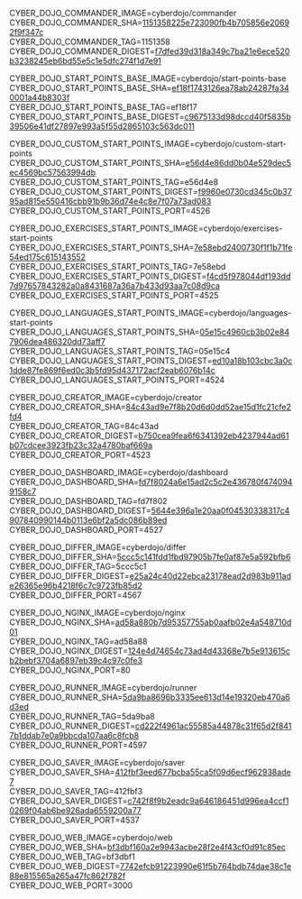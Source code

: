 
CYBER_DOJO_COMMANDER_IMAGE=cyberdojo/commander  
CYBER_DOJO_COMMANDER_SHA=[1151358225e723090fb4b705856e20692f9f347c](https://github.com/cyber-dojo/commander/commit/1151358225e723090fb4b705856e20692f9f347c)  
CYBER_DOJO_COMMANDER_TAG=1151358  
CYBER_DOJO_COMMANDER_DIGEST=[f7dfed39d318a349c7ba21e6ece520b3238245eb6bd55e5c1e5dfc274f1d7e91](https://hub.docker.com/layers/cyberdojo/commander/1151358/images/sha256-f7dfed39d318a349c7ba21e6ece520b3238245eb6bd55e5c1e5dfc274f1d7e91)  

CYBER_DOJO_START_POINTS_BASE_IMAGE=cyberdojo/start-points-base  
CYBER_DOJO_START_POINTS_BASE_SHA=[ef18f1743126ea78ab24287fa340001a44b8303f](https://github.com/cyber-dojo/start-points-base/commit/ef18f1743126ea78ab24287fa340001a44b8303f)  
CYBER_DOJO_START_POINTS_BASE_TAG=ef18f17  
CYBER_DOJO_START_POINTS_BASE_DIGEST=[c9675133d98dccd40f5835b39506e41df27897e993a5f55d2865103c563dc011](https://hub.docker.com/layers/cyberdojo/start-points-base/ef18f17/images/sha256-c9675133d98dccd40f5835b39506e41df27897e993a5f55d2865103c563dc011)  

CYBER_DOJO_CUSTOM_START_POINTS_IMAGE=cyberdojo/custom-start-points  
CYBER_DOJO_CUSTOM_START_POINTS_SHA=[e56d4e86dd0b04e529dec5ec4569bc57563994db](https://github.com/cyber-dojo/custom-start-points/commit/e56d4e86dd0b04e529dec5ec4569bc57563994db)  
CYBER_DOJO_CUSTOM_START_POINTS_TAG=e56d4e8  
CYBER_DOJO_CUSTOM_START_POINTS_DIGEST=[f9960e0730cd345c0b3795ad815e550416cbb91b9b36d74e4c8e7f07a73ad083](https://hub.docker.com/layers/cyberdojo/custom-start-points/e56d4e8/images/sha256-f9960e0730cd345c0b3795ad815e550416cbb91b9b36d74e4c8e7f07a73ad083)  
CYBER_DOJO_CUSTOM_START_POINTS_PORT=4526  

CYBER_DOJO_EXERCISES_START_POINTS_IMAGE=cyberdojo/exercises-start-points  
CYBER_DOJO_EXERCISES_START_POINTS_SHA=[7e58ebd2400730f1f1b71fe54ed175c615143552](https://github.com/cyber-dojo/exercises-start-points/commit/7e58ebd2400730f1f1b71fe54ed175c615143552)  
CYBER_DOJO_EXERCISES_START_POINTS_TAG=7e58ebd  
CYBER_DOJO_EXERCISES_START_POINTS_DIGEST=[f4cd5f978044df193dd7d97657843282a0a8431687a36a7b433d93aa7c08d9ca](https://hub.docker.com/layers/cyberdojo/exercises-start-points/7e58ebd/images/sha256-f4cd5f978044df193dd7d97657843282a0a8431687a36a7b433d93aa7c08d9ca)  
CYBER_DOJO_EXERCISES_START_POINTS_PORT=4525  

CYBER_DOJO_LANGUAGES_START_POINTS_IMAGE=cyberdojo/languages-start-points  
CYBER_DOJO_LANGUAGES_START_POINTS_SHA=[05e15c4960cb3b02e847906dea486320dd73aff7](https://github.com/cyber-dojo/languages-start-points/commit/05e15c4960cb3b02e847906dea486320dd73aff7)  
CYBER_DOJO_LANGUAGES_START_POINTS_TAG=05e15c4  
CYBER_DOJO_LANGUAGES_START_POINTS_DIGEST=[ed10a18b103cbc3a0c1dde87fe869f6ed0c3b5fd95d437172acf2eab6076b14c](https://hub.docker.com/layers/cyberdojo/languages-start-points/05e15c4/images/sha256-ed10a18b103cbc3a0c1dde87fe869f6ed0c3b5fd95d437172acf2eab6076b14c)  
CYBER_DOJO_LANGUAGES_START_POINTS_PORT=4524  

CYBER_DOJO_CREATOR_IMAGE=cyberdojo/creator  
CYBER_DOJO_CREATOR_SHA=[84c43ad9e7f8b20d6d0dd52ae15d1fc21cfe2fd4](https://gitlab.com/cyber-dojo/creator/-/commit/84c43ad9e7f8b20d6d0dd52ae15d1fc21cfe2fd4)  
CYBER_DOJO_CREATOR_TAG=84c43ad  
CYBER_DOJO_CREATOR_DIGEST=[b750cea9fea6f6341392eb4237944ad61b07cdcee3923fb23c32a4780baf669a](https://hub.docker.com/layers/cyberdojo/creator/84c43ad/images/sha256-b750cea9fea6f6341392eb4237944ad61b07cdcee3923fb23c32a4780baf669a)  
CYBER_DOJO_CREATOR_PORT=4523  

CYBER_DOJO_DASHBOARD_IMAGE=cyberdojo/dashboard  
CYBER_DOJO_DASHBOARD_SHA=[fd7f8024a6e15ad2c5c2e436780f4740949158c7](https://github.com/cyber-dojo/dashboard/commit/fd7f8024a6e15ad2c5c2e436780f4740949158c7)  
CYBER_DOJO_DASHBOARD_TAG=fd7f802  
CYBER_DOJO_DASHBOARD_DIGEST=[5644e396a1e20aa0f04530338317c4907840990144b0113e6bf2a5dc086b89ed](https://hub.docker.com/layers/cyberdojo/dashboard/fd7f802/images/sha256-5644e396a1e20aa0f04530338317c4907840990144b0113e6bf2a5dc086b89ed)  
CYBER_DOJO_DASHBOARD_PORT=4527  

CYBER_DOJO_DIFFER_IMAGE=cyberdojo/differ  
CYBER_DOJO_DIFFER_SHA=[5ccc5c141fdd1fbd97905b7fe0af87e5a592bfb6](https://github.com/cyber-dojo/differ/commit/5ccc5c141fdd1fbd97905b7fe0af87e5a592bfb6)  
CYBER_DOJO_DIFFER_TAG=5ccc5c1  
CYBER_DOJO_DIFFER_DIGEST=[e25a24c40d22ebca23178ead2d983b911ade26365e96b4218f6c7c9723fb85d2](https://hub.docker.com/layers/cyberdojo/differ/5ccc5c1/images/sha256-e25a24c40d22ebca23178ead2d983b911ade26365e96b4218f6c7c9723fb85d2)  
CYBER_DOJO_DIFFER_PORT=4567  

CYBER_DOJO_NGINX_IMAGE=cyberdojo/nginx  
CYBER_DOJO_NGINX_SHA=[ad58a880b7d95357755ab0aafb02e4a548710d01](https://github.com/cyber-dojo/nginx/commit/ad58a880b7d95357755ab0aafb02e4a548710d01)  
CYBER_DOJO_NGINX_TAG=ad58a88  
CYBER_DOJO_NGINX_DIGEST=[124e4d74654c73ad4d43368e7b5e913615cb2bebf3704a6897eb39c4c97c0fe3](https://hub.docker.com/layers/cyberdojo/nginx/ad58a88/images/sha256-124e4d74654c73ad4d43368e7b5e913615cb2bebf3704a6897eb39c4c97c0fe3)  
CYBER_DOJO_NGINX_PORT=80  

CYBER_DOJO_RUNNER_IMAGE=cyberdojo/runner  
CYBER_DOJO_RUNNER_SHA=[5da9ba8696b3335ee613d14e19320eb470a6d3ed](https://github.com/cyber-dojo/runner/commit/5da9ba8696b3335ee613d14e19320eb470a6d3ed)  
CYBER_DOJO_RUNNER_TAG=5da9ba8  
CYBER_DOJO_RUNNER_DIGEST=[cd222f4961ac55585a44878c31f65d2f8417b1ddab7e0a9bbcda107aa6c8fcb8](https://hub.docker.com/layers/cyberdojo/runner/5da9ba8/images/sha256-cd222f4961ac55585a44878c31f65d2f8417b1ddab7e0a9bbcda107aa6c8fcb8)  
CYBER_DOJO_RUNNER_PORT=4597  

CYBER_DOJO_SAVER_IMAGE=cyberdojo/saver  
CYBER_DOJO_SAVER_SHA=[412fbf3eed677bcba55ca5f09d6ecf962938ade7](https://github.com/cyber-dojo/saver/commit/412fbf3eed677bcba55ca5f09d6ecf962938ade7)  
CYBER_DOJO_SAVER_TAG=412fbf3  
CYBER_DOJO_SAVER_DIGEST=[c742f8f9b2eadc9a646186451d996ea4ccf10269f04ab6be926ada6559200a77](https://hub.docker.com/layers/cyberdojo/saver/412fbf3/images/sha256-c742f8f9b2eadc9a646186451d996ea4ccf10269f04ab6be926ada6559200a77)  
CYBER_DOJO_SAVER_PORT=4537  

CYBER_DOJO_WEB_IMAGE=cyberdojo/web  
CYBER_DOJO_WEB_SHA=[bf3dbf160a2e9943acbe28f2e4f43cf0d91c85ec](https://github.com/cyber-dojo/web/commit/bf3dbf160a2e9943acbe28f2e4f43cf0d91c85ec)  
CYBER_DOJO_WEB_TAG=bf3dbf1  
CYBER_DOJO_WEB_DIGEST=[7742efcb91223990e61f5b764bdb74dae38c1e88e815565a265a47fc862f782f](https://hub.docker.com/layers/cyberdojo/web/bf3dbf1/images/sha256-7742efcb91223990e61f5b764bdb74dae38c1e88e815565a265a47fc862f782f)  
CYBER_DOJO_WEB_PORT=3000  

